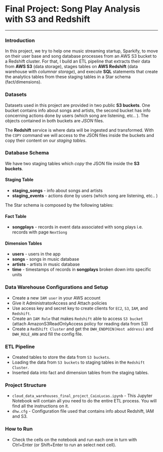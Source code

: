 # Final Project: Song Play Analysis with S3 and Redshift
-------------------------

### Introduction

In this project, we try to help one music streaming startup, Sparkify, to move on their user base and song database processes from an AWS S3 bucket to a Redshift cluster. For that, I build an ETL pipeline that extracts their data from **AWS S3** (data storage), stages tables on **AWS Redshift** (data warehouse with *columnar storage*), and execute **SQL** statements that create the analytics tables from these staging tables in a Star schema (fact/dimensions).

### Datasets
Datasets used in this project are provided in two public **S3 buckets**. One bucket contains info about songs and artists, the second bucket has info concerning actions done by users (which song are listening, etc.. ). The objects contained in both buckets are *JSON* files. 

The **Redshift** service is where data will be ingested and transformed. With the `COPY` command we will access to the JSON files inside the buckets and copy their content on our *staging tables*.

### Database Schema
We have two staging tables which *copy* the JSON file inside the **S3 buckets**.
#### Staging Table 
+ **staging_songs** - info about songs and artists
+ **staging_events** - actions done by users (which song are listening, etc.. )


The Star schema is composed by the following tables:

#### Fact Table 
+ **songplays** - records in event data associated with song plays i.e. records with page `NextSong`

#### Dimension Tables
+ **users** - users in the app
+ **songs** - songs in music database
+ **artists** - artists in music database
+ **time** - timestamps of records in **songplays** broken down into specific units

### Data Warehouse Configurations and Setup
* Create a new `IAM user` in your AWS account
* Give it AdministratorAccess and Attach policies   
* Use access key and secret key to create clients for `EC2`, `S3`, `IAM`, and `Redshift`.
* Create an `IAM Role` that makes `Redshift` able to access `S3 bucket` (attach AmazonS3ReadOnlyAccess policy for reading data from S3)
* Create a `RedShift Cluster` and get the `DWH_ENDPOIN(Host address)` and `DWH_ROLE_ARN` and fill the config file.

### ETL Pipeline
+ Created tables to store the data from `S3 buckets`.
+ Loading the data from `S3 buckets` to staging tables in the `Redshift Cluster`.
+ Inserted data into fact and dimension tables from the staging tables.

### Project Structure

+ `cloud_data_warehouses_final_project_CaioLucas.ipynb` - This Jupyter Notebook will contain all you need to do the entire ETL process. You will find all the instructions on it.
+ `dhw.cfg` - Configuration file used that contains info about Redshift, IAM and S3.

### How to Run
+ Check the cells on the notebook and run each one in turn with Ctrl+Enter (or Shift+Enter to run an select next cell).
